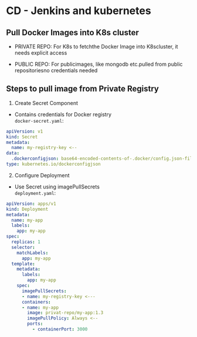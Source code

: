 
# CD - Jenkins and kubernetes

## Pull Docker Images into K8s cluster

* PRIVATE REPO: For K8s to fetchthe Docker Image into K8scluster, it needs explicit access

* PUBLIC REPO: For publicimages, like mongodb etc.pulled from public repositoriesno credentials needed

## Steps to pull image from Private Registry

1. Create Secret Component
* Contains credentials for Docker registry</br>
`docker-secret.yaml`:

```yaml
apiVersion: v1
kind: Secret
metadata:
  name: my-registry-key <--
data:
  .dockerconfigjson: base64-encoded-contents-of-.docker/config.json-file <--
type: kubernetes.io/dockerconfigjson
```

2. Configure Deployment
* Use Secret using imagePullSecrets</br>
`deployment.yaml`:

```yaml
apiVersion: apps/v1
kind: Deployment
metadata:
  name: my-app
  labels:
    app: my-app
spec:
  replicas: 1
  selector:
    matchLabels:
      app: my-app
  template:
    metadata:
      labels:
        app: my-app
    spec:
      imagePullSecrets:
      - name: my-registry-key <---
      containers:
      - name: my-app
        image: privat-repo/my-app:1.3
        imagePullPolicy: Always <--
        ports:
          - containerPort: 3000
```